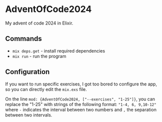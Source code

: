 # AdventOfCode2024

My advent of code 2024 in Elixir.

## Commands

- `mix deps.get` - install required dependencies
- `mix run` - run the program

## Configuration

If you want to run specific exercises, I got too bored to configure the app, so you can directly edit the `mix.exs` file.

On the line `mod: {AdventOfCode2024, ["--exercises", "1-25"]}`, you can replace the "1-25" with strings of the following format: `"1-4, 6, 9,10-12"` where `-` indicates the interval between two numbers and `,` the separation between two intervals.